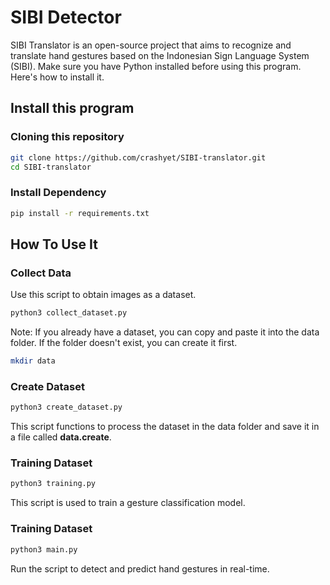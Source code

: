 # SIBI Detector

SIBI Translator is an open-source project that aims to recognize and translate hand gestures based on the Indonesian Sign Language System (SIBI). Make sure you have Python installed before using this program. Here's how to install it.

## Install this program

### Cloning this repository

```bash
git clone https://github.com/crashyet/SIBI-translator.git
cd SIBI-translator
```

### Install Dependency

```bash
pip install -r requirements.txt
```

## How To Use It
### Collect Data

Use this script to obtain images as a dataset.

```bash
python3 collect_dataset.py
```

Note: If you already have a dataset, you can copy and paste it into the data folder. If the folder doesn't exist, you can create it first.

```bash
mkdir data
```

### Create Dataset
```bash
python3 create_dataset.py
```

This script functions to process the dataset in the data folder and save it in a file called <b>data.create</b>.

### Training Dataset
```bash
python3 training.py
```

This script is used to train a gesture classification model.

### Training Dataset
```bash
python3 main.py
```

Run the script to detect and predict hand gestures in real-time.
